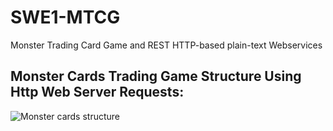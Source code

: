 # SWE1-MTCG
 Monster Trading Card Game and REST HTTP-based plain-text Webservices
 
 
 ## Monster Cards Trading Game Structure Using Http Web Server Requests:
 
 ![Monster cards structure](https://user-images.githubusercontent.com/62278740/96374975-65671680-1176-11eb-9b10-06d5bc5a39e6.png)

